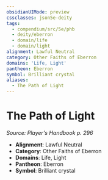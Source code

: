 ```yaml
---
obsidianUIMode: preview
cssclasses: json5e-deity
tags:
  - compendium/src/5e/phb
  - deity/eberron
  - domain/life
  - domain/light
alignment: Lawful Neutral
category: Other Faiths of Eberron
domains: 'Life, Light'
pantheon: Eberron
symbol: Brilliant crystal
aliases:
  - The Path of Light
---
```

# The Path of Light
*Source: Player's Handbook p. 296* 

- **Alignment**: Lawful Neutral
- **Category**: Other Faiths of Eberron
- **Domains**: Life, Light
- **Pantheon**: Eberron
- **Symbol**: Brilliant crystal

